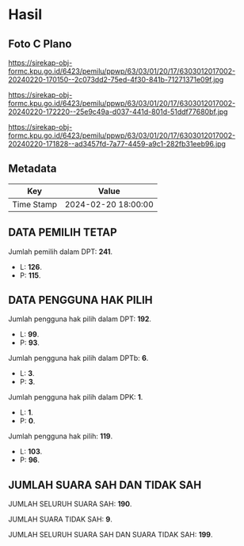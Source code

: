 # Hasil

## Foto C Plano

https://sirekap-obj-formc.kpu.go.id/6423/pemilu/ppwp/63/03/01/20/17/6303012017002-20240220-170150--2c073dd2-75ed-4f30-841b-71271371e09f.jpg

https://sirekap-obj-formc.kpu.go.id/6423/pemilu/ppwp/63/03/01/20/17/6303012017002-20240220-172220--25e9c49a-d037-441d-801d-51ddf77680bf.jpg

https://sirekap-obj-formc.kpu.go.id/6423/pemilu/ppwp/63/03/01/20/17/6303012017002-20240220-171828--ad3457fd-7a77-4459-a9c1-282fb31eeb96.jpg


## Metadata

| Key        | Value               |
| ---------- | ------------------- |
| Time Stamp | 2024-02-20 18:00:00 |


## DATA PEMILIH TETAP

Jumlah pemilih dalam DPT: **241**.
 * L: **126**.
 * P: **115**.

## DATA PENGGUNA HAK PILIH

Jumlah pengguna hak pilih dalam DPT: **192**.
 * L: **99**.
 * P: **93**.

Jumlah pengguna hak pilih dalam DPTb: **6**.
 * L: **3**.
 * P: **3**.

Jumlah pengguna hak pilih dalam DPK: **1**.
 * L: **1**.
 * P: **0**.

Jumlah pengguna hak pilih: **119**.
 * L: **103**.
 * P: **96**.

## JUMLAH SUARA SAH DAN TIDAK SAH

JUMLAH SELURUH SUARA SAH: **190**.

JUMLAH SUARA TIDAK SAH: **9**.

JUMLAH SELURUH SUARA SAH DAN SUARA TIDAK SAH: **199**.


